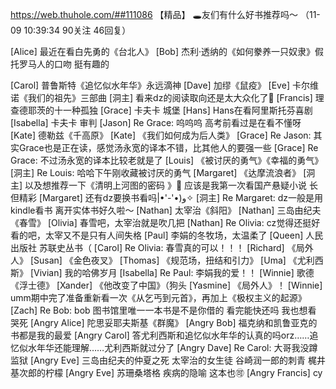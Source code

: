https://web.thuhole.com/##111086 【精品】
🕳️友们有什么好书推荐吗～
（11-09 10:39:34 90关注 46回复）

[Alice] 最近在看白先勇的《台北人》
[Bob] 杰利·透纳的《如何豢养一只奴隶》假托罗马人的口吻 挺有趣的

[Carol] 普鲁斯特《追忆似水年华》永远滴神
[Dave] 加缪《鼠疫》
[Eve] 卡尔维诺《我们的祖先》三部曲
[洞主] 看来dz的阅读取向还是太大众化了🤭
[Francis] 理查德耶茨的十一种孤独
[Grace] 卡夫卡 城堡
[Hans] Hans在看阿里斯托芬喜剧
[Isabella] 卡夫卡 审判
[Jason] Re Grace: 呜呜呜 高考前看过是在看不懂呀
[Kate] 德勒兹《千高原》 
[Kate] 《我们如何成为后人类》
[Grace] Re Jason: 其实Grace也是正在读，感觉汤永宽的译本不错，比其他人的要强一些
[Grace] Re Grace: 不过汤永宽的译本比较老就是了
[Louis] 《被讨厌的勇气》《幸福的勇气》
[洞主] Re Louis: 哈哈下午刚收藏被讨厌的勇气
[Margaret] 《达摩流浪者》
[洞主] 以及想推荐一下《清明上河图的密码 》🤭  应该是我第一次看国产悬疑小说  长但精彩
[Margaret] 还有dz要换书看吗|•'-'•)و✧
[洞主] Re Margaret: dz一般是用kindle看书  离开实体书好久啦～
[Nathan] 太宰治《斜阳》
[Nathan] 三岛由纪夫《春雪》
[Olivia] 春雪吧，太宰治就是吹几把
[Nathan] Re Olivia: cz觉得还挺好看的吧，太宰又不是只有人间失格
[Paul] 李娟的冬牧场，太温柔了
[Queen] 人民出版社 苏联史丛书（
[Carol] Re Olivia: 春雪真的可以！！！
[Richard] 《局外人》
[Susan] 《金色夜叉》
[Thomas] 《规范场，扭结和引力》
[Uma] 《尤利西斯》
[Vivian] 我的哈佛岁月
[Isabella] Re Paul: 李娟我的爱！！
[Winnie] 歌德《浮士德》
[Xander] 《他改变了中国》（狗头
[Yasmine] 《局外人》！
[Winnie] umm期中完了准备重新看一次《从乞丐到元首》，再加上《极权主义的起源》
[Zach] Re Bob: bob 图书馆里唯一一本书是不是你借的 看完能快还吗 我也想看 哭死
[Angry Alice] 陀思妥耶夫斯基《群魔》
[Angry Bob] 福克纳和凯鲁亚克的书都是我的最爱
[Angry Carol] 答尤利西斯和追忆似水年华的认真的吗orz……追忆似水年华还能理解……尤利西斯就过分了
[Angry Dave] Re Carol: 大哥我没蹲监狱
[Angry Eve] 三岛由纪夫的仲夏之死 太宰治的女生徒 谷崎润一郎的刺青 梶井基次郎的柠檬
[Angry Eve] 苏珊桑塔格 疾病的隐喻 这本也🉑️
[Angry Francis] cy